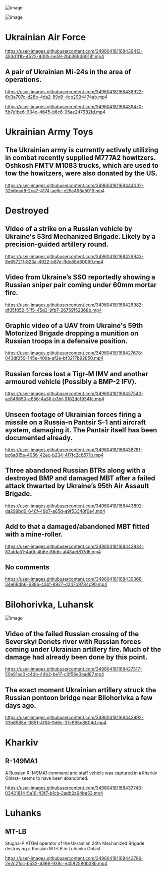 ![image](https://user-images.githubusercontent.com/34960418/168438862-3b14be18-3ac4-429e-a45b-71017cebc129.png)

![image](https://user-images.githubusercontent.com/34960418/168439513-e93f94f2-31b4-44d3-ab66-45393dd7445f.png)


# Ukrainian Air Force

https://user-images.githubusercontent.com/34960418/168439413-493d1f1b-4522-4005-be59-2bb369d6018f.mp4


## A pair of Ukrainian Mi-24s in the area of operations. 

https://user-images.githubusercontent.com/34960418/168438922-6d3a707c-d28b-4da2-89d9-4cb2994474ab.mp4

https://user-images.githubusercontent.com/34960418/168439470-5b7e1be6-934c-4645-b8c6-05ae247982fd.mp4


# Ukrainian Army Toys

## The Ukrainian army is currently actively utilizing in combat recently supplied M777A2 howitzers. Oshkosh FMTV M1083 trucks, which are used to tow the howitzers, were also donated by the US.

https://user-images.githubusercontent.com/34960418/168444032-32b6ead8-2ca7-4174-ac6c-e25c498a5019.mp4


# Destroyed

## Video of a strike on a Russian vehicle by Ukraine's 53rd Mechanized Brigade. Likely by a precision-guided artillery round.

https://user-images.githubusercontent.com/34960418/168426943-8e65721f-823a-4922-b87e-ffdc88d60090.mp4


## Video from Ukraine’s SSO reportedly showing a Russian sniper pair coming under 60mm mortar fire. 

https://user-images.githubusercontent.com/34960418/168426982-df35f852-51f5-45d3-9fb7-26759f52368b.mp4


## Graphic video of a UAV from Ukraine's 59th Motorized Brigade dropping a munition on Russian troops in a defensive position.

https://user-images.githubusercontent.com/34960418/168427678-043df259-145e-40da-af2e-bf3217b92850.mp4


## Russian forces lost a Tigr-M IMV and another armoured vehicle (Possibly a BMP-2 IFV).

https://user-images.githubusercontent.com/34960418/168437540-ac846650-c656-4a36-b3bf-9182dc19341c.mp4


## Unseen footage of Ukrainian forces firing a missile on a Russia-n Pantsir S-1 anti aircraft system, damaging it. The Pantsir itself has been documented already.

https://user-images.githubusercontent.com/34960418/168438781-bc6a815a-4056-42ec-b234-4f7fc2c6571b.mp4


## Three abandoned Russian BTRs along with a destroyed BMP and damaged MBT after a failed attack thwarted by Ukraine’s 95th Air Assault Brigade.

https://user-images.githubusercontent.com/34960418/168443892-da299bd6-646f-49b7-a65d-a9f53348f0e4.mp4


## Add to that a damaged/abandoned MBT fitted with a mine-roller.

https://user-images.githubusercontent.com/34960418/168443934-82afda51-4a0f-4b6e-86db-af43aef817d6.mp4


## No comments

https://user-images.githubusercontent.com/34960418/168439368-34e68db6-688a-43bf-8927-d247b9784c90.mp4


# Bilohorivka, Luhansk

![image](https://user-images.githubusercontent.com/34960418/168427593-bb9ac096-d07a-4f70-97e9-6bfdc49b73b9.png)

## Video of the failed Russian crossing of the Severskyi Donets river with Russian forces coming under Ukrainian artillery fire. Much of the damage had already been done by this point. 

https://user-images.githubusercontent.com/34960418/168427317-50e91ad0-c4db-44b2-be17-c0f56e3aad87.mp4


## The exact moment Ukrainian artillery struck the Russian pontoon bridge near Bilohorivka a few days ago.

https://user-images.githubusercontent.com/34960418/168443992-33b6585d-9851-4f64-9d6e-37c895e8604d.mp4


# Kharkiv

## R-149MA1 

A Russian R-149MA1 command and staff vehicle was captured in #Kharkiv Oblast- seems to have been abandoned.

https://user-images.githubusercontent.com/34960418/168437743-03421814-5a16-43f7-b1cb-2adb2a64be53.mp4


# Luhanks

## MT-LB

Stugna-P ATGM operator of the Ukrainian 24th Mechanized Brigade destroying a Russian MT-LB in Luhanks Oblast

https://user-images.githubusercontent.com/34960418/168443786-2e2c21cc-b532-4366-938c-e4582580b28b.mp4

